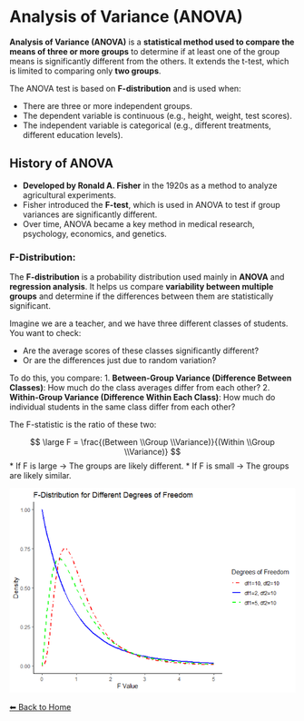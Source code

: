 <script type="text/javascript" async
    src="https://polyfill.io/v3/polyfill.min.js?features=es6">
</script>
<script type="text/javascript" async
    src="https://cdnjs.cloudflare.com/ajax/libs/mathjax/3.2.0/es5/tex-mml-chtml.js">
</script>

# Analysis of Variance (ANOVA)

**Analysis of Variance (ANOVA)** is a **statistical method used to
compare the means of three or more groups** to determine if at least one
of the group means is significantly different from the others. It
extends the t-test, which is limited to comparing only **two groups**.

The ANOVA test is based on **F-distribution** and is used when:

-   There are three or more independent groups.
-   The dependent variable is continuous (e.g., height, weight, test
    scores).
-   The independent variable is categorical (e.g., different treatments,
    different education levels).

## History of ANOVA

-   **Developed by Ronald A. Fisher** in the 1920s as a method to
    analyze agricultural experiments.
-   Fisher introduced the **F-test**, which is used in ANOVA to test if
    group variances are significantly different.
-   Over time, ANOVA became a key method in medical research,
    psychology, economics, and genetics.

### F-Distribution:

The **F-distribution** is a probability distribution used mainly in
**ANOVA** and **regression analysis**. It helps us compare **variability
between multiple groups** and determine if the differences between them
are statistically significant.

Imagine we are a teacher, and we have three different classes of
students. You want to check:

-   Are the average scores of these classes significantly different?
-   Or are the differences just due to random variation?

To do this, you compare: 1. **Between-Group Variance (Difference Between
Classes)**: How much do the class averages differ from each other? 2.
**Within-Group Variance (Difference Within Each Class)**: How much do
individual students in the same class differ from each other?

The F-statistic is the ratio of these two:

$$
\large F = \frac{(Between \\Group \\Variance)}{(Within \\Group  \\Variance)}
$$
\* If F is large → The groups are likely different. \* If F is small →
The groups are likely similar.

![](ANOVA_files/figure-markdown_strict/unnamed-chunk-1-1.png)

[⬅ Back to Home](../index.md)
